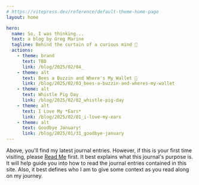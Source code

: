 ```yaml
---
# https://vitepress.dev/reference/default-theme-home-page
layout: home

hero:
  name: So, I was thinking...
  text: a blog by Greg Marine
  tagline: Behind the curtain of a curious mind 🤔
  actions:
    - theme: brand
      text: TBD
      link: /blog/2025/02/04_
    - theme: alt
      text: Bees a Buzzin and Where's My Wallet 🤣
      link: /blog/2025/02/03_bees-a-buzzin-and-wheres-my-wallet
    - theme: alt
      text: Whistle Pig Day
      link: /blog/2025/02/02_whistle-pig-day
    - theme: alt
      text: I Love My *Ears*
      link: /blog/2025/02/01_i-love-my-ears
    - theme: alt
      text: Goodbye January!
      link: /blog/2025/01/31_goodbye-january
---
```


Above, you'll find my latest journal entries. However, if this is your first time visiting, please [Read Me](read-me) first. It best explains what this journal's purpose is. It will help guide you into how to read the journal entries contained in this site. Also, it best defines who I am to give some context as you read along on my journey.